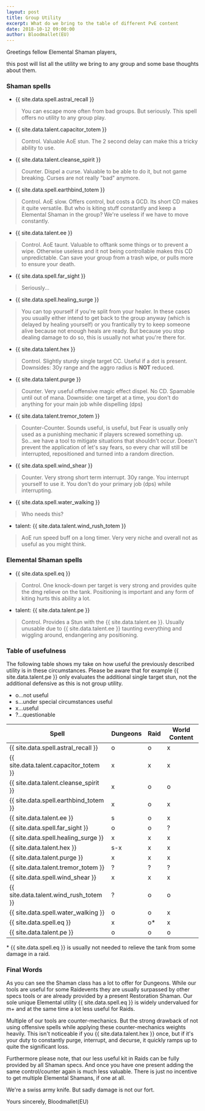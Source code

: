 ```yaml
---
layout: post
title: Group Utility
excerpt: What do we bring to the table of different PvE content
date: 2018-10-12 09:00:00
author: Bloodmallet(EU)
---
```


Greetings fellow Elemental Shaman players,

this post will list all the utility we bring to any group and some base thoughts about them.

### Shaman spells
 - {{ site.data.spell.astral_recall }}
  > You can escape more often from bad groups. But seriously. This spell offers no utility to any group play.
 - {{ site.data.talent.capacitor_totem }}
  > Control. Valuable AoE stun. The 2 second delay can make this a tricky ability to use.
 - {{ site.data.talent.cleanse_spirit }}
  > Counter. Dispel a curse. Valuable to be able to do it, but not game breaking. Curses are not really "bad" anymore.
 - {{ site.data.spell.earthbind_totem }}
  > Control. AoE slow. Offers control, but costs a GCD. Its short CD makes it quite versatile. But who is kiting stuff constantly and keep a Elemental Shaman in the group? We're useless if we have to move constantly.
 - {{ site.data.talent.ee }}
  > Control. AoE taunt. Valuable to offtank some things or to prevent a wipe. Otherwise useless and it not being controllable makes this CD unpredictable. Can save your group from a trash wipe, or pulls more to ensure your death.
 - {{ site.data.spell.far_sight }}
  > Seriously...
 - {{ site.data.spell.healing_surge }}
  > You can top yourself if you're split from your healer. In these cases you usually either intend to get back to the group anyway (which is delayed by healing yourself) or you frantically try to keep someone alive because not enough heals are ready. But because you stop dealing damage to do so, this is usually not what you're there for.
 - {{ site.data.talent.hex }}
  > Control. Slightly sturdy single target CC. Useful if a dot is present. Downsides: 30y range and the aggro radius is **NOT** reduced.
 - {{ site.data.talent.purge }}
  > Counter. Very useful offensive magic effect dispel. No CD. Spamable until out of mana. Downside: one target at a time, you don't do anything for your main job while dispelling (dps)
 - {{ site.data.talent.tremor_totem }}
  > Counter-Counter. Sounds useful, is useful, but Fear is usually only used as a punishing mechanic if players screwed something up. So...we have a tool to mitigate situations that shouldn't occur. Doesn't prevent the application of let's say fears, so every char will still be interrupted, repositioned and turned into a random direction.
 - {{ site.data.spell.wind_shear }}
  > Counter. Very strong short term interrupt. 30y range. You interrupt yourself to use it. You don't do your primary job (dps) while interrupting.
 - {{ site.data.spell.water_walking }}
  > Who needs this?
 - talent: {{ site.data.talent.wind_rush_totem }}
  > AoE run speed buff on a long timer. Very very niche and overall not as useful as you might think.

### Elemental Shaman spells
 - {{ site.data.spell.eq }}
  > Control. One knock-down per target is very strong and provides quite the dmg relieve on the tank. Positioning is important and any form of kiting hurts this ability a lot.
 - talent: {{ site.data.talent.pe }}
  > Control. Provides a Stun with the {{ site.data.talent.ee }}. Usually unusable due to {{ site.data.talent.ee }} taunting everything and wiggling around, endangering any positioning.


### Table of usefulness

The following table shows my take on how useful the previously described utility is in these circumstances. Please be aware that for example {{ site.data.talent.pe }} only evaluates the additional single target stun, not the additional defensive as this is not group utility.

- o...not useful
- s...under special circumstances useful
- x...useful
- ?...questionable

Spell | Dungeons | Raid | World Content
--- | --- | --- | ---
{{ site.data.spell.astral_recall }} | o | o | x
{{ site.data.talent.capacitor_totem }} | x | x | x
{{ site.data.talent.cleanse_spirit }} | x | o | o
{{ site.data.spell.earthbind_totem }} | x | o | x
{{ site.data.talent.ee }} | s | o | x
{{ site.data.spell.far_sight }} | o | o | ?
{{ site.data.spell.healing_surge }} | x | x | x
{{ site.data.talent.hex }} | s-x | x | x
{{ site.data.talent.purge }} | x | x | x
{{ site.data.talent.tremor_totem }} | ? | ? | ?
{{ site.data.spell.wind_shear }} | x | x | x
{{ site.data.talent.wind_rush_totem }} | ? | o | o
{{ site.data.spell.water_walking }} | o | o | x
{{ site.data.spell.eq }} | x | o* | x
{{ site.data.talent.pe }} | o | o | o

\* {{ site.data.spell.eq }} is usually not needed to relieve the tank from some damage in a raid.


### Final Words

As you can see the Shaman class has a lot to offer for Dungeons. While our tools are useful for some Raidevents they are usually surpassed by other specs tools or are already provided by a present Restoration Shaman. Our sole unique Elemental utility {{ site.data.spell.eq }} is widely undervalued for m+ and at the same time a lot less useful for Raids.

Multiple of our tools are counter-mechanics. But the strong drawback of not using offensive spells while applying these counter-mechanics weights heavily. This isn't noticeable if you {{ site.data.talent.hex }} once, but if it's your duty to constantly purge, interrupt, and decurse, it quickly ramps up to quite the significant loss.

Furthermore please note, that our less useful kit in Raids can be fully provided by all Shaman specs. And once you have one present adding the same control/counter again is much less valuable. There is just no incentive to get multiple Elemental Shamans, if one at all.

We're a swiss army knife. But sadly damage is not our fort.

Yours sincerely,
Bloodmallet(EU)
